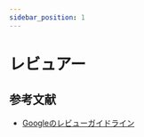 ```yaml
---
sidebar_position: 1
---
```


# レビュアー




## 参考文献
* [Googleのレビューガイドライン](https://google.github.io/eng-practices/review/reviewer/)

